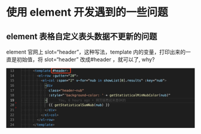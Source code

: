 # 使用 element 开发遇到的一些问题

## element 表格自定义表头数据不更新的问题

element 官网上 slot=“header”，这种写法，template 内的变量，打印出来的一直是初始值，将 slot=“header” 改成#header ，就可以了, why?

![element-head-flash-problem](/Frontend/vue/element/_images/element-head-flash-fix.jpg)

